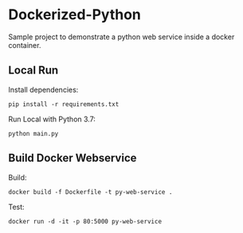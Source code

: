 # Dockerized-Python
Sample project to demonstrate a python web service inside a docker container.

## Local Run
Install dependencies:

    pip install -r requirements.txt

Run Local with Python 3.7:

    python main.py

## Build Docker Webservice
Build:
    
    docker build -f Dockerfile -t py-web-service .

Test:
    
    docker run -d -it -p 80:5000 py-web-service
